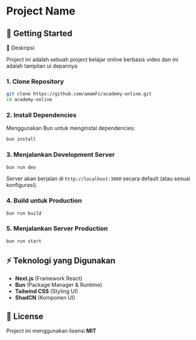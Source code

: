 # Project Name

## 🚀 Getting Started

📌 Deskripsi

Project ini adalah sebuah project belajar online berbasis video dan ini adalah tampilan ui depannya

### 1. Clone Repository
```sh
git clone https://github.com/amamFz/academy-online.git
cd academy-online
```

### 2. Install Dependencies
Menggunakan Bun untuk menginstal dependencies:
```sh
bun install
```

### 3. Menjalankan Development Server
```sh
bun run dev
```

Server akan berjalan di `http://localhost:3000` secara default (atau sesuai konfigurasi).

### 4. Build untuk Production
```sh
bun run build
```

### 5. Menjalankan Server Production
```sh
bun run start
```

## ⚡ Teknologi yang Digunakan
- **Next.js** (Framework React)
- **Bun** (Package Manager & Runtime)
- **Tailwind CSS** (Styling UI)
- **ShadCN** (Komponen UI)

## 📄 License
Project ini menggunakan lisensi **MIT** 

